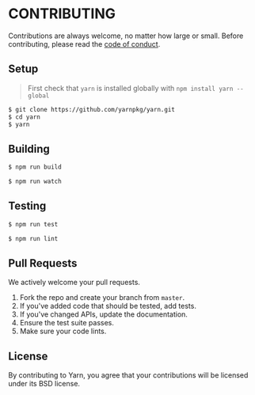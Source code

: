 # CONTRIBUTING

Contributions are always welcome, no matter how large or small. Before contributing,
please read the [code of conduct](CODE_OF_CONDUCT.md).

## Setup

> First check that `yarn` is installed globally with `npm install yarn --global`

```sh
$ git clone https://github.com/yarnpkg/yarn.git
$ cd yarn
$ yarn
```

## Building

```sh
$ npm run build
```

```sh
$ npm run watch
```

## Testing

```sh
$ npm run test
```

```sh
$ npm run lint
```

## Pull Requests

We actively welcome your pull requests.

1. Fork the repo and create your branch from `master`.
2. If you've added code that should be tested, add tests.
3. If you've changed APIs, update the documentation.
4. Ensure the test suite passes.
5. Make sure your code lints.

## License

By contributing to Yarn, you agree that your contributions will be licensed
under its BSD license.

